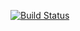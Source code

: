 [![Build Status](https://travis-ci.org/AarushiShah/TemperatureConverter.svg?branch=master)](https://travis-ci.org/AarushiShah/TemperatureConverter)

